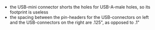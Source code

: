 * the USB-mini connector shorts the holes for USB-A-male holes, so its footprint is useless
* the spacing between the pin-headers for the USB-connectors on left and the USB-connectors on the right are .125", as opposed to .1"
